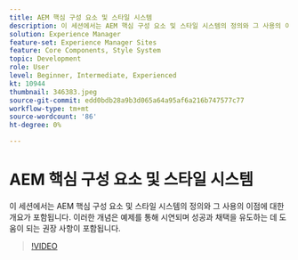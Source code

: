 ```yaml
---
title: AEM 핵심 구성 요소 및 스타일 시스템
description: 이 세션에서는 AEM 핵심 구성 요소 및 스타일 시스템의 정의와 그 사용의 이점에 대한 개요가 포함됩니다. 이러한 개념은 예제를 통해 시연되며 성공과 채택을 유도하는 데 도움이 되는 권장 사항이 포함됩니다.
solution: Experience Manager
feature-set: Experience Manager Sites
feature: Core Components, Style System
topic: Development
role: User
level: Beginner, Intermediate, Experienced
kt: 10944
thumbnail: 346383.jpeg
source-git-commit: edd0bdb28a9b3d065a64a95af6a216b747577c77
workflow-type: tm+mt
source-wordcount: '86'
ht-degree: 0%

---
```


# AEM 핵심 구성 요소 및 스타일 시스템

이 세션에서는 AEM 핵심 구성 요소 및 스타일 시스템의 정의와 그 사용의 이점에 대한 개요가 포함됩니다. 이러한 개념은 예제를 통해 시연되며 성공과 채택을 유도하는 데 도움이 되는 권장 사항이 포함됩니다.

>[!VIDEO](https://video.tv.adobe.com/v/346383/?quality=12&learn=on)
